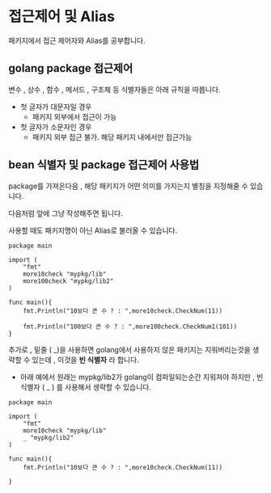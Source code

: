 # 접근제어 및 Alias
패키지에서 접근 제어자와 Alias를 공부합니다.

## golang package 접근제어
변수 , 상수 , 함수 , 메서드 , 구조체 등 식별자들은 아래 규칙을 따릅니다.
- 첫 글자가 대문자일 경우
    - 패키지 외부에서 접근이 가능
- 첫 글자가 소문자인 경우
    - 패키지 외부 접근 불가. 해당 패키지 내에서만 접근가능 


## bean 식별자 및 package 접근제어 사용법
package를 가져온다음 , 해당 패키지가 어떤 의미를 가지는지 별칭을 지정해줄 수 있습니다.

다음처럼 앞에 그냥 작성해주면 됩니다.

사용할 때도 패키지명이 아닌 Alias로 불러올 수 있습니다.
```golang
package main

import (
	"fmt"
	more10check "mypkg/lib"
	more100check "mypkg/lib2"
)

func main(){
	fmt.Println("10보다 큰 수 ? : ",more10check.CheckNum(11))

	fmt.Println("100보다 큰 수 ? : ",more100check.CheckNum1(101))
}
```

추가로 , 밑줄 ( _)을 사용하면 golang에서 사용하지 않은 패키지는 지워버리는것을 생략할 수 있는데 , 이것을 **빈 식별자** 라 합니다.
- 아래 예에서 원래는 mypkg/lib2가 golang이 컴파일되는순간 지워져야 하지만 , 빈 식별자 ( _ ) 를 사용해서 생략할 수 있습니다. 
```golang
package main

import (
	"fmt"
	more10check "mypkg/lib"
	_ "mypkg/lib2"
)

func main(){
	fmt.Println("10보다 큰 수 ? : ",more10check.CheckNum(11))

}
```